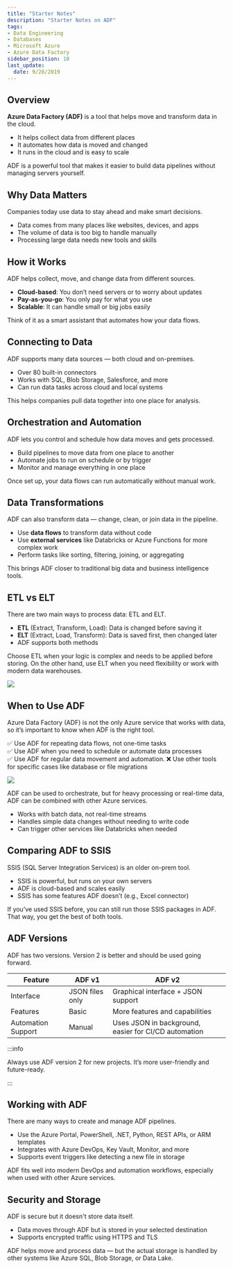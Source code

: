 ```yaml
---
title: "Starter Notes"
description: "Starter Notes on ADF"
tags: 
- Data Engineering
- Databases
- Microsoft Azure
- Azure Data Factory
sidebar_position: 10
last_update:
  date: 9/28/2019
---
```


## Overview

**Azure Data Factory (ADF)** is a tool that helps move and transform data in the cloud.

- It helps collect data from different places  
- It automates how data is moved and changed  
- It runs in the cloud and is easy to scale

ADF is a powerful tool that makes it easier to build data pipelines without managing servers yourself.

## Why Data Matters

Companies today use data to stay ahead and make smart decisions.

- Data comes from many places like websites, devices, and apps  
- The volume of data is too big to handle manually  
- Processing large data needs new tools and skills

## How it Works 

ADF helps collect, move, and change data from different sources.

- **Cloud-based**: You don’t need servers or to worry about updates  
- **Pay-as-you-go**: You only pay for what you use  
- **Scalable**: It can handle small or big jobs easily  

Think of it as a smart assistant that automates how your data flows.

## Connecting to Data

ADF supports many data sources — both cloud and on-premises.

- Over 80 built-in connectors  
- Works with SQL, Blob Storage, Salesforce, and more  
- Can run data tasks across cloud and local systems  

This helps companies pull data together into one place for analysis.

## Orchestration and Automation

ADF lets you control and schedule how data moves and gets processed.

- Build pipelines to move data from one place to another  
- Automate jobs to run on schedule or by trigger  
- Monitor and manage everything in one place  

Once set up, your data flows can run automatically without manual work.

## Data Transformations

ADF can also transform data — change, clean, or join data in the pipeline.

- Use **data flows** to transform data without code  
- Use **external services** like Databricks or Azure Functions for more complex work  
- Perform tasks like sorting, filtering, joining, or aggregating  

This brings ADF closer to traditional big data and business intelligence tools.

## ETL vs ELT

There are two main ways to process data: ETL and ELT.

- **ETL** (Extract, Transform, Load): Data is changed before saving it  
- **ELT** (Extract, Load, Transform): Data is saved first, then changed later  
- ADF supports both methods  

Choose ETL when your logic is complex and needs to be applied before storing. On the other hand, use ELT when you need flexibility or work with modern data warehouses.

<div class="img-center"> 

![](/img/docs/Screenshot-2025-04-18-184357.png)

</div>


## When to Use ADF 

Azure Data Factory (ADF) is not the only Azure service that works with data, so it’s important to know when ADF is the right tool.

✅ Use ADF for repeating data flows, not one-time tasks  
✅ Use ADF when you need to schedule or automate data processes  
✅ Use ADF for regular data movement and automation.
❌ Use other tools for specific cases like database or file migrations  

<div class="img-center"> 

![](/img/docs/Screenshot-2025-04-18-184809.png)

</div>

ADF can be used to orchestrate, but for heavy processing or real-time data, ADF can be combined with other Azure services.

- Works with batch data, not real-time streams  
- Handles simple data changes without needing to write code  
- Can trigger other services like Databricks when needed  

## Comparing ADF to SSIS

SSIS (SQL Server Integration Services) is an older on-prem tool. 

- SSIS is powerful, but runs on your own servers  
- ADF is cloud-based and scales easily  
- SSIS has some features ADF doesn’t (e.g., Excel connector)  

If you’ve used SSIS before, you can still run those SSIS packages in ADF. That way, you get the best of both tools.

## ADF Versions

ADF has two versions. Version 2 is better and should be used going forward.

| Feature                        | ADF v1                        | ADF v2                                                  |
|-------------------------------|-------------------------------|----------------------------------------------------------|
| Interface                     | JSON files only               | Graphical interface + JSON support                      |
| Features                      | Basic                         | More features and capabilities                          |
| Automation Support            | Manual                        | Uses JSON in background, easier for CI/CD automation    |

:::info 

Always use ADF version 2 for new projects. It’s more user-friendly and future-ready.

:::


## Working with ADF

There are many ways to create and manage ADF pipelines.

- Use the Azure Portal, PowerShell, .NET, Python, REST APIs, or ARM templates  
- Integrates with Azure DevOps, Key Vault, Monitor, and more  
- Supports event triggers like detecting a new file in storage  

ADF fits well into modern DevOps and automation workflows, especially when used with other Azure services.

## Security and Storage

ADF is secure but it doesn't store data itself.

- Data moves through ADF but is stored in your selected destination  
- Supports encrypted traffic using HTTPS and TLS  

ADF helps move and process data — but the actual storage is handled by other systems like Azure SQL, Blob Storage, or Data Lake.